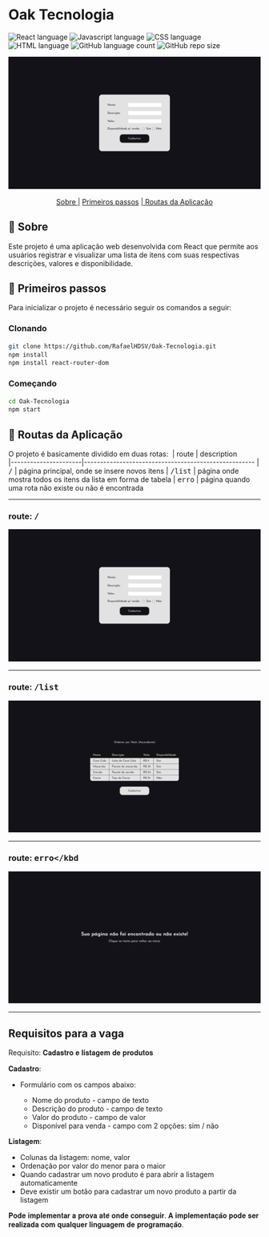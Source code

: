 # Oak Tecnologia

![React language](https://img.shields.io/badge/React-005CFE?style=for-the-badge&logo=react)
![Javascript language](https://img.shields.io/badge/Javascript-000?style=for-the-badge&logo=javascript)
![CSS language](https://img.shields.io/badge/CSS3-1572B6?style=for-the-badge&logo=css3&logoColor=white)
![HTML language](https://img.shields.io/badge/HTML5-E34F26?style=for-the-badge&logo=html5&logoColor=white)
![GitHub language count](https://img.shields.io/github/languages/count/RafaelHDSV/Oak-Tecnologia?style=for-the-badge)
![GitHub repo size](https://img.shields.io/github/repo-size/RafaelHDSV/Oak-Tecnologia?style=for-the-badge)

<p align="center">
    <img src="./public/assets/root.png" alt="Project Example">
</p>

<p align="center">
    <a href="#about">Sobre |</a> 
    <a href="#started">Primeiros passos</a> 
    <a href="#routes">| Routas da Aplicação</a> 
</p>

<h2 id="about">📌 Sobre</h2>

Este projeto é uma aplicação web desenvolvida com React que permite aos usuários registrar e visualizar uma lista de itens com suas respectivas descrições, valores e disponibilidade.

<h2 id="started">🚀 Primeiros passos</h2>

Para inicializar o projeto é necessário seguir os comandos a seguir:

<h3>Clonando</h3>

```bash
git clone https://github.com/RafaelHDSV/Oak-Tecnologia.git
npm install
npm install react-router-dom
```

<h3>Começando</h3>

```bash
cd Oak-Tecnologia
npm start
```

<h2 id="routes">📍 Routas da Aplicação</h2>

O projeto é basicamente dividido em duas rotas:
​
| route | description  
|----------------------|-----------------------------------------------------
| <kbd>/</kbd> | página principal, onde se insere novos itens
| <kbd>/list</kbd> | página onde mostra todos os itens da lista em forma de tabela
| <kbd>erro</kbd> | página quando uma rota não existe ou não é encontrada

<hr/>

### route: <kbd>/</kbd>

<img src="./public/assets/root.png"/>

<hr/>

### route: <kbd>/list</kbd>

<img src="./public/assets/list.png"/>

<hr/>

### route: <kbd>erro</kbd

<img src="./public/assets/erro.png"/>

<hr/>

## Requisitos para a vaga

Requisito: 𝐂𝐚𝐝𝐚𝐬𝐭𝐫𝐨 𝐞 𝐥𝐢𝐬𝐭𝐚𝐠𝐞𝐦 𝐝𝐞 𝐩𝐫𝐨𝐝𝐮𝐭𝐨𝐬

𝐂𝐚𝐝𝐚𝐬𝐭𝐫𝐨:

-    Formulário com os campos abaixo:

     -    Nome do produto - campo de texto
     -    Descrição do produto - campo de texto
     -    Valor do produto - campo de valor
     -    Disponível para venda - campo com 2 opções: sim / não

𝐋𝐢𝐬𝐭𝐚𝐠𝐞𝐦:

-    Colunas da listagem: nome, valor
-    Ordenação por valor do menor para o maior
-    Quando cadastrar um novo produto é para abrir a listagem automaticamente
-    Deve existir um botão para cadastrar um novo produto a partir da listagem

𝐏𝐨𝐝𝐞 𝐢𝐦𝐩𝐥𝐞𝐦𝐞𝐧𝐭𝐚𝐫 𝐚 𝐩𝐫𝐨𝐯𝐚 𝐚𝐭𝐞́ 𝐨𝐧𝐝𝐞 𝐜𝐨𝐧𝐬𝐞𝐠𝐮𝐢𝐫.
𝐀 𝐢𝐦𝐩𝐥𝐞𝐦𝐞𝐧𝐭𝐚𝐜̧𝐚̃𝐨 𝐩𝐨𝐝𝐞 𝐬𝐞𝐫 𝐫𝐞𝐚𝐥𝐢𝐳𝐚𝐝𝐚 𝐜𝐨𝐦 𝐪𝐮𝐚𝐥𝐪𝐮𝐞𝐫 𝐥𝐢𝐧𝐠𝐮𝐚𝐠𝐞𝐦 𝐝𝐞 𝐩𝐫𝐨𝐠𝐫𝐚𝐦𝐚𝐜̧𝐚̃𝐨.
